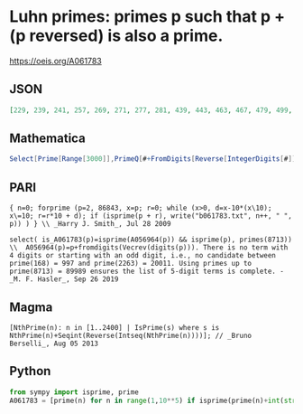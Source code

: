 # Luhn primes: primes p such that p \+ \(p reversed\) is also a prime\.
https://oeis.org/A061783
## JSON
```JSON
[229, 239, 241, 257, 269, 271, 277, 281, 439, 443, 463, 467, 479, 499, 613, 641, 653, 661, 673, 677, 683, 691, 811, 823, 839, 863, 881, 20011, 20029, 20047, 20051, 20101, 20161, 20201, 20249, 20269, 20347, 20389, 20399, 20441, 20477, 20479, 20507]
```
## Mathematica
```Mathematica
Select[Prime[Range[3000]],PrimeQ[#+FromDigits[Reverse[IntegerDigits[#]]]]&] (* _Harvey P. Dale_, Nov 27 2010 *)
```
## PARI
```PARI
{ n=0; forprime (p=2, 86843, x=p; r=0; while (x>0, d=x-10*(x\10); x\=10; r=r*10 + d); if (isprime(p + r), write("b061783.txt", n++, " ", p)) ) } \\ _Harry J. Smith_, Jul 28 2009
```
```PARI
select( is_A061783(p)=isprime(A056964(p)) && isprime(p), primes(8713)) \\  A056964(p)=p+fromdigits(Vecrev(digits(p))). There is no term with 4 digits or starting with an odd digit, i.e., no candidate between prime(168) = 997 and prime(2263) = 20011. Using primes up to prime(8713) = 89989 ensures the list of 5-digit terms is complete. - _M. F. Hasler_, Sep 26 2019
```
## Magma
```Magma
[NthPrime(n): n in [1..2400] | IsPrime(s) where s is NthPrime(n)+Seqint(Reverse(Intseq(NthPrime(n))))]; // _Bruno Berselli_, Aug 05 2013
```
## Python
```Python
from sympy import isprime, prime
A061783 = [prime(n) for n in range(1,10**5) if isprime(prime(n)+int(str(prime(n))[::-1]))] # _Chai Wah Wu_, Aug 14 2014
```
